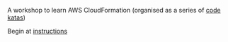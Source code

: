 A workshop to learn AWS CloudFormation (organised as a series of [code katas]("https://en.wikipedia.org/wiki/Kata_(programming)"))

Begin at [instructions](doc/instructions.md)